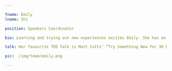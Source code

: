 ```yaml
---

fname: Emily
lname: Shi

position: Speakers Coordinator

bio: Learning and trying out new experiences excites Emily. She has an obsession with self-help books as she is curious about human behaviour and how the human mind works. Always trying to know what is going on in the world, she uses her vacation days wisely to see as many places as possible with her family and friends.

talk: Her favourite TED Talk is Matt Cutts’ “Try Something New for 30 Days”.

pic:  /img/team/emily.png

---
```


